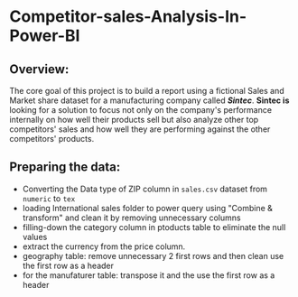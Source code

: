 # Competitor-sales-Analysis-In-Power-BI

## Overview: 
The core goal of this project is to build a report using a fictional Sales and Market share dataset for a manufacturing company called ***Sintec***. **Sintec is** looking for a solution to focus not only on the company's performance internally on how well their products sell but also analyze other top competitors' sales and how well they are performing against the other competitors' products.

## Preparing the data: 
- Converting the Data type of ZIP column in `sales.csv` dataset from `numeric` to `tex`
- loading International sales folder to power query using "Combine & transform" and clean it by removing unnecessary columns 
- filling-down the category column in ptoducts table to eliminate the null values 
- extract the currency from the price column.
- geography table: remove unnecessary 2 first rows and then clean use the first row as a header
- for the manufaturer table: transpose it and the use the first row as a header 

